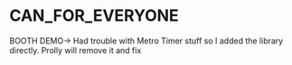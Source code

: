 # CAN_FOR_EVERYONE
BOOTH DEMO-> Had trouble with Metro Timer stuff so I added the library directly. Prolly will remove it and fix 
